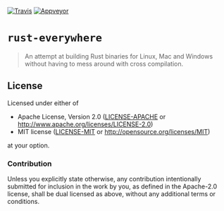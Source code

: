 [![Travis](https://travis-ci.org/japaric/rust-everywhere.svg?branch=master)](https://travis-ci.org/japaric/rust-everywhere)
[![Appveyor](https://ci.appveyor.com/api/projects/status/d37xqtcx5ct9fyfr?svg=true)](https://ci.appveyor.com/project/japaric/rust-everywhere)

# `rust-everywhere`

> An attempt at building Rust binaries for Linux, Mac and Windows without having to mess around with
> cross compilation.

## License

Licensed under either of

- Apache License, Version 2.0 ([LICENSE-APACHE](LICENSE-APACHE) or
  http://www.apache.org/licenses/LICENSE-2.0)
- MIT license ([LICENSE-MIT](LICENSE-MIT) or http://opensource.org/licenses/MIT)

at your option.

### Contribution

Unless you explicitly state otherwise, any contribution intentionally submitted for inclusion in the
work by you, as defined in the Apache-2.0 license, shall be dual licensed as above, without any
additional terms or conditions.
